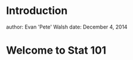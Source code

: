 Introduction
========================================================
author: Evan 'Pete' Walsh
date: December 4, 2014

Welcome to Stat 101
========================================================





